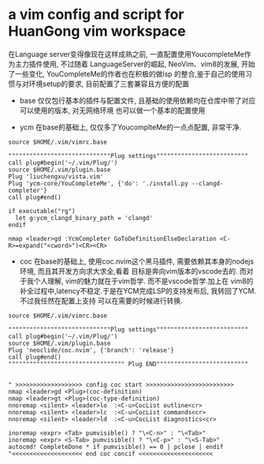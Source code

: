 # a vim config and script for HuanGong vim workspace

在Language server变得像现在这样成熟之前, 一直配置使用YoucompleteMe作为主力插件使用, 不过随着
LanguageServer的崛起, NeoVim、vim8的发展, 开始了一些变化, YouCompleteMe的作者也在积极的做lsp
的整合,鉴于自己的使用习惯与对环境setup的要求, 目前配置了三套兼容且方便的配置

- base
仅仅包行基本的插件与配置文件, 且基础的使用依赖均在仓库中带了对应可以使用的版本, 对无网络环境
也可以做一个基本的配置使用

- ycm
在base的基础上, 仅仅多了YoucomplteMe的一点点配置, 非常干净.
```vimscript
source $HOME/.vim/vimrc.base

"""""""""""""""""""""""""""""Plug settings""""""""""""""""""""""""""
call plug#begin('~/.vim/Plug/')
source $HOME/.vim/plugin.base
Plug 'liuchengxu/vista.vim'
Plug 'ycm-core/YouCompleteMe', {'do': './install.py --clangd-completer'}
call plug#end()

if executable("rg")
  let g:ycm_clangd_binary_path = 'clangd'
endif

nmap <leader>gd :YcmCompleter GoToDefinitionElseDeclaration <C-R>=expand("<cword>")<CR><CR>
```

- coc
在base的基础上, 使用coc.nvim这个黑马插件, 需要依赖其本身的nodejs环境, 而且其开发方向求大求全,看着
目标是奔向vim版本的vscode去的. 而对于我个人理解, vim的魅力就在于vim哲学. 而不是vscode哲学.加上在
vim8的补全过程中,latency不稳定.于是在YCM完成LSP的支持发布后, 我转回了YCM.不过我任然在配置上支持
可以在需要的时候进行转换.
```vimscript
source $HOME/.vim/vimrc.base

"""""""""""""""""""""""""""""Plug settings""""""""""""""""""""""""""
call plug#begin('~/.vim/Plug/')
source $HOME/.vim/plugin.base
Plug 'neoclide/coc.nvim', {'branch': 'release'}
call plug#end()
""""""""""""""""""""""""""""""""" Plug END""""""""""""""""""""""""""


" >>>>>>>>>>>>>>>>>>> config coc start >>>>>>>>>>>>>>>>>>>>>>>>>
nmap <leader>gd <Plug>(coc-definition)
nmap <leader>gt <Plug>(coc-type-definition)
nnoremap <silent> <leader>lo  :<C-u>CocList outline<cr>
nnoremap <silent> <leader>lc  :<C-u>CocList commands<cr>
nnoremap <silent> <leader>ld  :<C-u>CocList diagnostics<cr>

inoremap <expr> <Tab> pumvisible() ? "\<C-n>" : "\<Tab>"
inoremap <expr> <S-Tab> pumvisible() ? "\<C-p>" : "\<S-Tab>"
autocmd! CompleteDone * if pumvisible() == 0 | pclose | endif
"<<<<<<<<<<<<<<<<<<<< end coc concif <<<<<<<<<<<<<<<<<<<<<
```

